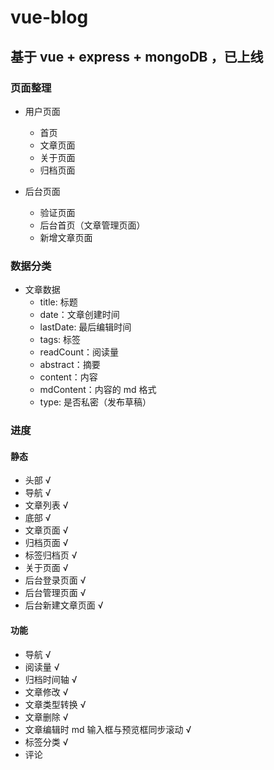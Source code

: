 # vue-blog

## 基于 vue + express + mongoDB ，已上线


### 页面整理

- 用户页面
  - 首页
  - 文章页面
  - 关于页面
  - 归档页面


- 后台页面
  - 验证页面
  - 后台首页（文章管理页面）
  - 新增文章页面

### 数据分类

- 文章数据
  - title: 标题
  - date：文章创建时间
  - lastDate: 最后编辑时间
  - tags: 标签
  - readCount：阅读量
  - abstract：摘要
  - content：内容
  - mdContent：内容的 md 格式
  - type: 是否私密（发布草稿）


### 进度

#### 静态

- 头部 √
- 导航 √
- 文章列表 √
- 底部 √
- 文章页面 √
- 归档页面 √
- 标签归档页 √
- 关于页面 √
- 后台登录页面 √
- 后台管理页面 √
- 后台新建文章页面 √

#### 功能

- 导航 √
- 阅读量 √
- 归档时间轴 √
- 文章修改 √
- 文章类型转换 √
- 文章删除 √
- 文章编辑时 md 输入框与预览框同步滚动 √
- 标签分类 √
- 评论



